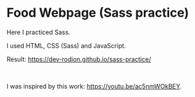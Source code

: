 # Food Webpage (Sass practice)

Here I practiced Sass.

I used HTML, CSS (Sass) and JavaScript.

Result: https://dev-rodion.github.io/sass-practice/

<br>

I was inspired by this work: https://youtu.be/ac5nmWOkBEY. 
